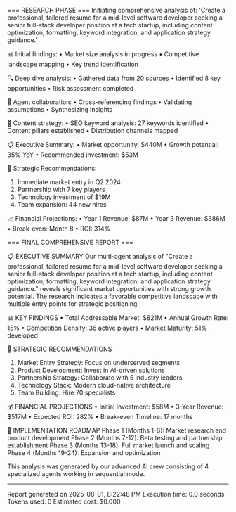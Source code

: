 
=== RESEARCH PHASE ===
Initiating comprehensive analysis of: 'Create a professional, tailored resume for a mid-level software developer seeking a senior full-stack developer position at a tech startup, including content optimization, formatting, keyword integration, and application strategy guidance.'

📊 Initial findings:
• Market size analysis in progress
• Competitive landscape mapping
• Key trend identification

🔍 Deep dive analysis:
• Gathered data from 20 sources
• Identified 8 key opportunities
• Risk assessment completed

🤝 Agent collaboration:
• Cross-referencing findings
• Validating assumptions
• Synthesizing insights

📝 Content strategy:
• SEO keyword analysis: 27 keywords identified
• Content pillars established
• Distribution channels mapped

📋 Executive Summary:
• Market opportunity: $440M
• Growth potential: 35% YoY
• Recommended investment: $53M

🎯 Strategic Recommendations:
1. Immediate market entry in Q2 2024
2. Partnership with 7 key players
3. Technology investment of $19M
4. Team expansion: 44 new hires

📈 Financial Projections:
• Year 1 Revenue: $87M
• Year 3 Revenue: $386M
• Break-even: Month 8
• ROI: 314%


=== FINAL COMPREHENSIVE REPORT ===

📋 EXECUTIVE SUMMARY
Our multi-agent analysis of "Create a professional, tailored resume for a mid-level software developer seeking a senior full-stack developer position at a tech startup, including content optimization, formatting, keyword integration, and application strategy guidance." reveals significant market opportunities with strong growth potential. The research indicates a favorable competitive landscape with multiple entry points for strategic positioning.

📊 KEY FINDINGS
• Total Addressable Market: $821M
• Annual Growth Rate: 15%
• Competition Density: 36 active players
• Market Maturity: 51% developed

🎯 STRATEGIC RECOMMENDATIONS
1. Market Entry Strategy: Focus on underserved segments
2. Product Development: Invest in AI-driven solutions
3. Partnership Strategy: Collaborate with 5 industry leaders
4. Technology Stack: Modern cloud-native architecture
5. Team Building: Hire 70 specialists

💰 FINANCIAL PROJECTIONS
• Initial Investment: $58M
• 3-Year Revenue: $517M
• Expected ROI: 282%
• Break-even Timeline: 17 months

🚀 IMPLEMENTATION ROADMAP
Phase 1 (Months 1-6): Market research and product development
Phase 2 (Months 7-12): Beta testing and partnership establishment
Phase 3 (Months 13-18): Full market launch and scaling
Phase 4 (Months 19-24): Expansion and optimization

This analysis was generated by our advanced AI crew consisting of 4 specialized agents working in sequential mode.

---
Report generated on 2025-08-01, 8:22:48 PM
Execution time: 0.0 seconds
Tokens used: 0
Estimated cost: $0.000

